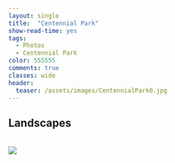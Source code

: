 ```yaml
---
layout: single
title:  "Centennial Park"
show-read-time: yes
tags:
  - Photos
  - Centennial Park
color: 555555
comments: true
classes: wide
header:
  teaser: /assets/images/CentennialPark0.jpg
---
```


## Landscapes

<br>

<div class="banner" data-height="100%" data-width="100%" data-slide-speed="900" data-autoslide="5000">
  <img src="/assets/images/CentennialPark1.jpg" class="slider">
  <div class="previous-img"></div>
  <div class="next-img"></div>
</div>